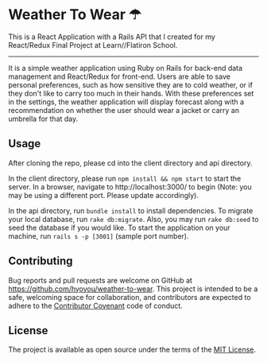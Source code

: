 # Weather To Wear &#9730;
This is a React Application with a Rails API that I created for my React/Redux Final Project at Learn//Flatiron School. <hr />
It is a simple weather application using Ruby on Rails for back-end data management and React/Redux for front-end. Users are able to save personal preferences, such as how sensitive they are to cold weather, or if they don't like to carry too much in their hands. With these preferences set in the settings, the weather application will display forecast along with a recommendation on whether the user should wear a jacket or carry an umbrella for that day.

## Usage

After cloning the repo, please cd into the client directory and api directory.

In the client directory, please run `npm install && npm start` to start the server. In a browser, navigate to http://localhost:3000/ to begin (Note: you may be using a different port. Please update accordingly).

In the api directory, run `bundle install` to install dependencies. To migrate your local database, run `rake db:migrate`. Also, you may run `rake db:seed` to seed the database if you would like. To start the application on your machine, run `rails s -p [3001]` (sample port number).

## Contributing

Bug reports and pull requests are welcome on GitHub at https://github.com/hyoyou/weather-to-wear. This project is intended to be a safe, welcoming space for collaboration, and contributors are expected to adhere to the [Contributor Covenant](http://contributor-covenant.org) code of conduct.

## License

The project is available as open source under the terms of the [MIT License](https://github.com/hyoyou/recipe-rails-app/blob/master/LICENSE).
